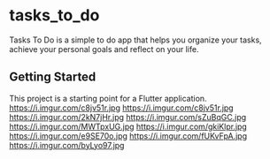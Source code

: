 # tasks_to_do

Tasks To Do is a simple to do app that helps you organize your tasks, achieve your personal goals and reflect on your life.

## Getting Started

This project is a starting point for a Flutter application.
https://i.imgur.com/c8jv51r.jpg
https://i.imgur.com/c8jv51r.jpg
https://i.imgur.com/2kN7jHr.jpg
https://i.imgur.com/sZuBqGC.jpg
https://i.imgur.com/MWTpxUG.jpg
https://i.imgur.com/gkiKlpr.jpg
https://i.imgur.com/e9SE70o.jpg
https://i.imgur.com/fUKvFpA.jpg
https://i.imgur.com/byLyo97.jpg
